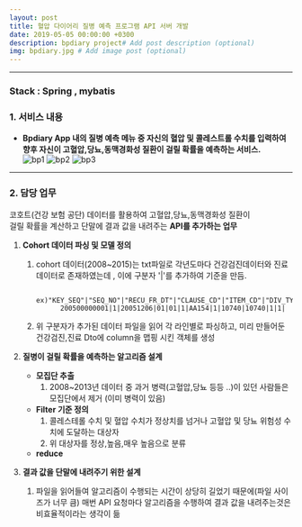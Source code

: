 ```yaml
---
layout: post
title: 혈압 다이어리 질병 예측 프로그램 API 서버 개발
date: 2019-05-05 00:00:00 +0300
description: bpdiary project# Add post description (optional)
img: bpdiary.jpg # Add image post (optional)
--- 
```


---------------------------------------  

### Stack : Spring , mybatis 
### 1. 서비스 내용
- **Bpdiary App 내의 질병 예측 메뉴 중 자신의 혈압 및 콜레스트롤 수치를 입력하여 향후 자신이 고혈압,당뇨,동맥경화성 질환이 걸릴 확률을 예측하는 서비스.**  
![bp1]({{site.baseurl}}/assets/img/bp1.jpg)
![bp2]({{site.baseurl}}/assets/img/bp2.jpg)
![bp3]({{site.baseurl}}/assets/img/bp3.jpg)

---------------------------------------

###  2. 담당 업무
코호트(건강 보험 공단) 데이터를 활용하여 고혈압,당뇨,동맥경화성 질환이   
걸릴 확률을 계산하고 단말에 결과 값을 내려주는 **API를  추가하는 업무** 

1. **Cohort 데이터 파싱 및 모델 정의**
     1. cohort 데이터(2008~2015)는 txt파일로 각년도마다 건강검진데이터와 진료 데이터로 존재하였는데 , 이에 구분자 '|'를 추가하여 기준을 만듬. 
         ```  
            ex)"KEY_SEQ"|"SEQ_NO"|"RECU_FR_DT"|"CLAUSE_CD"|"ITEM_CD"|"DIV_TYPE_CD"|"DIV_CD"|"I_II_TYPE"|"UN_COST"|"AMT"|"DD_MQTY_EXEC_FREQ"|"MDCN_EXEC_FREQ"|"DD_MQTY_FREQ"    
               200500000001|1|20051206|01|01|1|AA154|1|10740|10740|1|1|
         ```
     2. 위 구분자가 추가된 데이터 파일을 읽어 각 라인별로 파싱하고, 미리 만들어둔 건강검진,진료 Dto에 column을 맵핑 시킨 객체를 생성 

2. **질병이 걸릴 확률을 예측하는 알고리즘 설계**
    - **모집단 추출**
        1. 2008~2013년 데이터 중 과거 병력(고혈압,당뇨 등등 ..)이 있던 사람들은 모집단에서 제거 (이미 병력이 있음)
    - **Filter 기준 정의**   
        1. 콜레스테롤 수치 및 혈압 수치가 정상치를 넘거나 고혈압 및 당뇨 위험성 수치에 도달하는 대상자
        2. 위 대상자를 정상,높음,매우 높음으로 분류
    - **reduce**   
     
        
3. **결과 값을 단말에 내려주기 위한 설계** 
    1. 파일을 읽어들여 알고리즘이 수행되는 시간이 상당히 길었기 때문에(파일 사이즈가 너무 큼) 매번 API 요청마다 알고리즘을 수행하여 결과 값을 내려주는것은 비효율적이라는 생각이 듦
   

